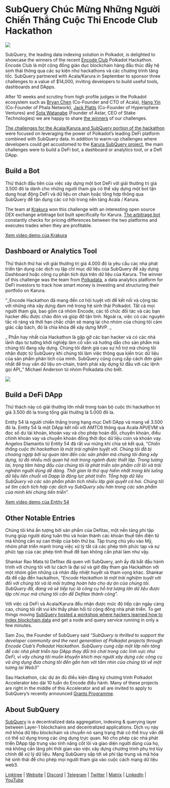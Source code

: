 # SubQuery Chúc Mừng Những Người Chiến Thắng Cuộc Thi Encode Club Hackathon

![](https://miro.medium.com/max/1400/1*KSv8qczywRPCEvWXeYiDNA.png)

SubQuery, the leading data indexing solution in Polkadot, is delighted to showcase the winners of the recent [Encode Club](https://www.encode.club/) Polkadot Hackathon. Encode Club là một cộng đồng giáo dục blockchain hàng đầu thúc đẩy hệ sinh thái thông qua các sự kiện như hackathons và các chương trình tăng tốc. SubQuery partnered with Acala/Karura in September to sponsor three challenges to a value of $14,000, inviting developers to build useful tools, dashboards and DApps.

After 10 weeks and scrutiny from high profile judges in the Polkadot ecosystem such as [Bryan Chen](https://twitter.com/XiliangChen) (Co-Founder and CTO of Acala), [Hang Yin](https://twitter.com/bgmshana) (Co-Founder of Phala Network), [Jack Platts](https://twitter.com/jackbplatts) (Co-Founder of Hypersphere Ventures) and [Sota Watanabe](https://twitter.com/WatanabeSota) (Founder of Astar, CEO of Stake Technologies) we are happy to share [the winners](https://medium.com/encode-club/polkadot-hack-finale-prizewinners-and-summary-931627c64d9) of our challenges.

[The challenges for the Acala/Karura and SubQuery portion of the hackathon](https://medium.com/encode-club/polkadot-hack-challenges-7cfeba1a4c0e) were focused on leveraging the power of Polkadot’s leading DeFi platform combined with SubQuery data. In addition to warm-up challenges where developers could get accustomed to the [Karura SubQuery project](https://explorer.subquery.network/subquery/AcalaNetwork/karura), the main challenges were to build a DeFi bot, a dashboard or analytics tool, or a Defi DApp.

## Build a Bot

Thử thách đầu tiên của việc xây dựng một bot DeFi với giải thưởng trị giá 3.500 đô la dành cho những người tham gia có thể xây dựng một bot tận dụng hoạt động DeFi và dữ liệu on chain hoặc tổng hợp thông qua SubQuery để tận dụng các cơ hội trong nền tảng Acala / Karura.

The team at [Krakura](https://github.com/houtenbos/krakura-bot) won this challenge with an interesting open source DEX exchange arbitrage bot built specifically for Karura. [The arbitrage bot](https://github.com/houtenbos/krakura-bot) constantly checks for pricing differences between the two platforms and executes trades when they are profitable.

[Xem video demo của Krakura](https://youtu.be/G7TNTzMDijU)

## Dashboard or Analytics Tool

Thử thách thứ hai với giải thưởng trị giá 4.000 đô la yêu cầu các nhà phát triển tận dụng các dịch vụ lập chỉ mục dữ liệu của SubQuery để xây dựng Dashboard hoặc công cụ phân tích dựa trên dữ liệu của Karura. The winner of this challenge was the team from [Polkadata](https://www.polkadata.xyz/), a data analytics platform for DeFi investors to track how smart money is investing and structuring their portfolio on Karura.

“_Encode Hackathon đã mang đến cơ hội tuyệt vời để kết nối và cộng tác với những nhà xây dựng đam mê trong hệ sinh thái Polkadot. Tất cả mọi người tham gia, bao gồm cả nhóm Encode, các tổ chức đối tác và các bạn hacker đều được chào đón và giúp đỡ tận tình. Ngoài ra, việc có các nguyên tắc rõ ràng và thời hạn chắc chắn sẽ mang lại cho nhóm của chúng tôi cảm giác cấp bách, đó là chìa khóa để xây dựng MVP. _

_ Phần hay nhất của Hackathon là gặp gỡ các bạn hacker và có các nhà lãnh đạo tư tưởng khởi nghiệp làm cố vấn và hướng dẫn cho sản phẩm mà chúng tôi đang xây dựng. Chúng tôi đánh giá cao sự hỗ trợ mà chúng tôi nhận được từ SubQuery khi chúng tôi làm việc thông qua kiến trúc dữ liệu của sản phẩm phân tích của mình. SubQuery cũng cung cấp cách đơn giản nhất để truy vấn dữ liệu on-chain, tránh phải xây dựng từ đầu với các lệnh gọi API_” Michael Anderson từ nhóm Polkadata cho biết.

![](https://miro.medium.com/max/1400/0*o01LCEIOu-FyUOWx)

## Build a DeFi DApp

Thử thách này có giải thưởng lớn nhất trong toàn bộ cuộc thi hackathon trị giá 3.500 đô la trong tổng giải thưởng là 5.000 đô la.

Entity 54 là người chiến thắng trong hạng mục Defi DApp và mang về 3.500 đô la. Entity 54 là một DApp kết nối với AMTC6 thông qua Acala API/EVM và đọc số dư tài khoản, khoản vay và cho phép hoán đổi, chuyển khoản, điều chỉnh khoản vay và chuyển khoản đồng thời đọc dữ liệu coin và khoản vay. Angelos Diamantis từ Entity 54 đã rất vui mừng khi chia sẻ kết quả, “_Chiến thắng cuộc thi hackathon là một trải nghiệm tuyệt vời. Chúng tôi đã bị choáng ngợp bởi sự quan tâm đến các sản phẩm mà chúng tôi đang xây dựng, từ đó nhiều mối quan hệ mới trong ngành được thiết lập. Trong tương lai, trọng tâm hàng đầu của chúng tôi là phát triển sản phẩm cốt lõi và trải nghiệm người dùng dễ dàng. Thời gian là thứ quý hiếm nhất trong khi luồng dữ liệu liên chuỗi và Dapp là động lực phát triển. Tổng hợp dữ liệu SubQuery và các sản phẩm phân tích nhiều lớp giải quyết cả hai. Chúng tôi sẽ tìm cách tích hợp các dịch vụ SubQuery sâu hơn trong các sản phẩm của mình khi chúng tiến triển_”.

[Xem video demo của Entity 54](https://youtu.be/fU1BRVOtx2o)

## Other Notable Entries

Chúng tôi khá ấn tượng bởi sản phẩm của Defitax, một nền tảng phi tập trung giúp người dùng tuân thủ và hoàn thành các khoản thuế tiền điện tử mà không cần sự can thiệp của bên thứ ba. Tập trung chủ yếu vào Mỹ, nhóm phát triển mạnh trong việc xử lý tất cả các phép tính phức tạp và sự phức tạp của các phép tính thuế để bạn không cần phải làm như vậy.

Shankar Rao Mata từ Defitax đã quen với SubQuery, anh ấy đã bắt đầu hành trình với chúng tôi với tư cách là đại sứ và giờ đây tham gia Hackathon với một nhóm gồm những cá nhân đầy nhiệt huyết và tham vọng khác. Shankar đã đề cập đến hackathon, “_Encode Hackathon là một trải nghiệm tuyệt vời đối với chúng tôi và là môi trường hoàn hảo cho dự án của chúng tôi. SubQuery đã, đang và sẽ tiếp tục là công cụ hỗ trợ lượng lớn dữ liệu được lập chỉ mục mà chúng tôi cần để Defitax thành công_”.

Với việc cả DeFi và Acala/Karura đều nhận được mức độ tiếp cận ngày càng cao, chúng tôi rất vui khi thấy phản hồi từ cộng đồng nhà phát triển. To get things moving [SubQuery hosted a workshop where hackers learned how to index blockchain data](https://www.youtube.com/watch?v=QUtWC_LZM8Q) and get a node and query service running in only a few minutes.

Sam Zou, the Founder of SubQuery said _“SubQuery is thrilled to support the developer community and the next generation of Polkadot projects through Encode Club’s Polkadot Hackathon. SubQuery cung cấp một lớp nền tảng để các nhà phát triển tạo DApp thay đổi trò chơi trong các lĩnh vực như DeFi, vì vậy chúng tôi muốn khuyến khích mọi người xây dựng các công cụ và ứng dụng đưa chúng tôi đến gần hơn với tầm nhìn của chúng tôi về một tương lai Web3”_

Sau Hackathon, các dự án đủ điều kiện đăng ký chương trình Polkadot Accelerator kéo dài 10 tuần do Encode điều hành. Many of these projects are right in the middle of this Accelerator and all are invited to apply to SubQuery’s recently announced [Grants Programme](https://subquery.network/grants).

## About SubQuery

[SubQuery](https://subquery.network/) is a decentralized data aggregation, indexing & querying layer between Layer-1 blockchains and decentralized applications. Dịch vụ này mở khóa dữ liệu blockchain và chuyển nó sang trạng thái có thể truy vấn để có thể sử dụng trong các ứng dụng trực quan. Nó cho phép các nhà phát triển DApp tập trung vào tính năng cốt lõi và giao diện người dùng của họ, mà không cần lãng phí thời gian vào việc xây dựng chương trình phụ trợ tùy chỉnh để xử lý dữ liệu. Mạng SubQuery sắp tới sẽ phi tập trung và mã hóa hệ sinh thái để cho phép mọi người tham gia vào cuộc cách mạng dữ liệu web3.

[Linktree](https://linktr.ee/subquerynetwork) | [Website](https://subquery.network/) | [Discord](https://discord.com/invite/78zg8aBSMG) | [Telegram](https://t.me/subquerynetwork) | [Twitter](https://twitter.com/subquerynetwork) | [Matrix](https://matrix.to/#/#subquery:matrix.org) | [LinkedIn](https://www.linkedin.com/company/subquery) | [YouTube](https://www.youtube.com/channel/UCi1a6NUUjegcLHDFLr7CqLw)
